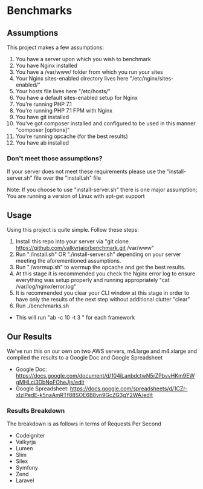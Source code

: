 # Benchmarks

## Assumptions

This project makes a few assumptions:

1) You have a server upon which you wish to benchmark
2) You have Nginx installed
3) You have a /var/www/ folder from which you run your sites
4) Your Nginx sites-enabled directory lives here "/etc/nginx/sites-enabled/"
5) Your hosts file lives here "/etc/hosts/"
6) You have a default sites-enabled setup for Nginx
7) You're running PHP 7.1
8) You're running PHP 7.1 FPM with Nginx
9) You have git installed
10) You've got composer installed and configured to be used in this manner "composer <command> [options]"
11) You're running opcache (for the best results)
12) You have ab installed

### Don't meet those assumptions?

If your server does not meet these requirements please use the "install-server.sh" file over the "install.sh" file

Note: If you choose to use "install-server.sh" there is one major assumption; You are running a version of Linux with apt-get support

## Usage

Using this project is quite simple. Follow these steps:

1) Install this repo into your server via "git clone https://github.com/valkyrjaio/benchmark.git /var/www"
2) Run "./install.sh" OR "./install-server.sh" depending on your server meeting the aforementioned assumptions.
3) Run "./warmup.sh" to warmup the opcache and get the best results.
4) At this stage it is recommended you check the Nginx error log to ensure everything was setup properly and running appropriately "cat /var/log/nginx/error.log"
5) It is recommended you clear your CLI window at this stage in order to have only the results of the next step without additional clutter "clear"
6) Run ./benchmarks.sh
- This will run "ab -c 10 -t 3 <url>" for each framework

## Our Results

We've run this on our own on two AWS servers, m4.large and m4.xlarge and compiled the results to a Google Doc and Google Spreadsheet

- Google Doc: https://docs.google.com/document/d/104iLanbdctwN5rZPbvvHKm9EWgMHLci3DbNoFOheJjs/edit
- Google Spreadsheet: https://docs.google.com/spreadsheets/d/1CZr-xIzlPedE-k5naAmRTf88SOE6B8vn9GcZG3gY2WA/edit

### Results Breakdown

The breakdown is as follows in terms of Requests Per Second

- Codeigniter
- Valkyrja
- Lumen
- Slim
- Silex
- Symfony
- Zend
- Laravel
